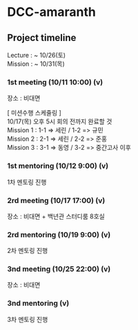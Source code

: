 # DCC-amaranth  
  
## Project timeline    
Lecture  : ~ 10/26(토)  
Mission : ~ 10/31(목)  

### 1st meeting (10/11 10:00) (v)    
장소 : 비대면   

[ 미션수행 스케줄링 ]    
10/17(목) 오후 5시 회의 전까지 완료할 것        
Mission 1 : 1-1 => 세린 / 1-2 => 규민        
Mission 2 : 2-1 => 세린 / 2-2 => 준홍          
Mission 3 : 3-1 => 동영 / 3-2 => 중간고사 이후               
  
### 1st mentoring (10/12 9:00) (v)      
1차 멘토링 진행   

### 2rd meeting (10/17 17:00) (v)  
장소 : 비대면 + 백년관 스터디룸 8호실         

### 2rd mentoring (10/19 9:00) (v)      
2차 멘토링 진행   

### 3nd meeting (10/25 22:00) (v)  
장소 : 비대면   

### 3nd mentoring (v)      
3차 멘토링 진행    
